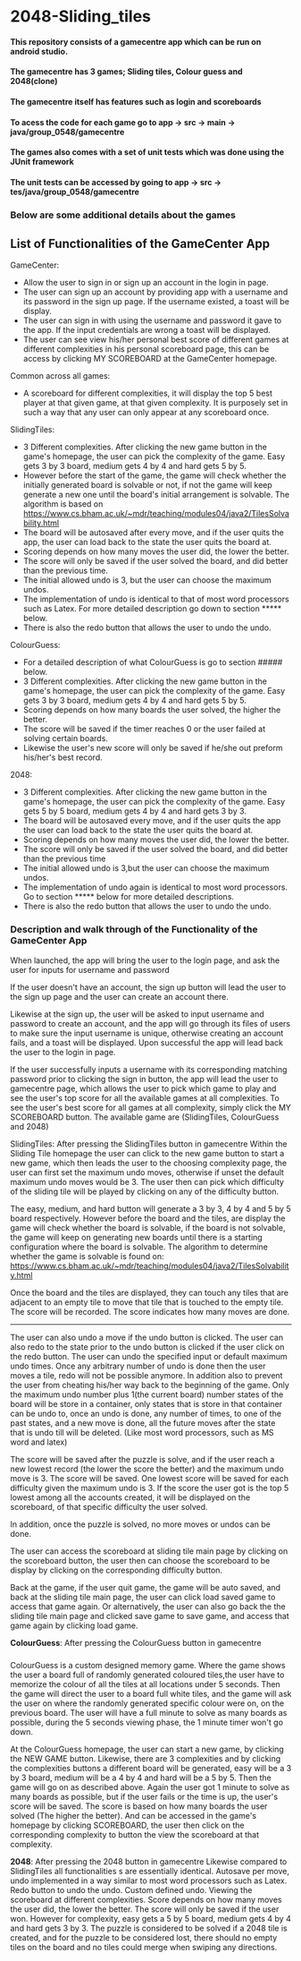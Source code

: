 # 2048-Sliding_tiles

#### This repository consists of a gamecentre app which can be run on android studio.
#### The gamecentre has 3 games; Sliding tiles, Colour guess and 2048(clone)
#### The gamecentre itself has features such as login and scoreboards
#### To acess the code for each game go to app -> src -> main -> java/group_0548/gamecentre
#### The games also comes with a set of unit tests which was done using the JUnit framework
#### The unit tests can be accessed by going to app -> src -> tes/java/group_0548/gamecentre

### Below are some additional details about the games 

## List of Functionalities of the GameCenter App

GameCenter:
- Allow the user to sign in or sign up an account in the login in page.
- The user can sign up an account by providing app with a username and its password in the sign up page.
If the username existed, a toast will be display.
- The user can sign in with using the username and password it gave to the app. If the input credentials
are wrong a toast will be displayed.
- The user can see view his/her personal best score of different games at different complexities
in his personal scoreboard page, this can be access by clicking MY SCOREBOARD at the GameCenter homepage.

Common across all games:
- A scoreboard for different complexities, it will display the top 5 best player at that given game,
 at that given complexity. It is purposely set in such a way that any user can only  appear at any
 scoreboard once.

SlidingTiles:
- 3 Different complexities. After clicking the new game button in the game's homepage, the user
 can pick the complexity of the game. Easy gets 3 by 3 board, medium gets 4 by 4 and hard gets 5 by 5.
- However before the start of the game, the game will check whether the initially generated board
  is solvable or not, if not the game will keep generate a new one until the board's initial arrangement
  is solvable. The algorithm is based on
  https://www.cs.bham.ac.uk/~mdr/teaching/modules04/java2/TilesSolvability.html
- The board will be autosaved after every move, and if the user quits the app, the user can load back to
  the state the user quits the board at.
- Scoring depends on how many moves the user did, the lower the better.
- The score will only be saved if the user solved the board, and did better than the previous time.
- The initial allowed undo is 3, but the user can choose the maximum undos.
- The implementation of undo is identical to that of most word processors such as Latex. For more
  detailed description go down to section ***** below.
- There is also the redo button that allows the user to undo the undo.

ColourGuess:
- For a detailed description of what ColourGuess is go to section ##### below.
- 3 Different complexities. After clicking the new game button in the game's homepage, the user
 can pick the complexity of the game. Easy gets 3 by 3 board, medium gets 4 by 4 and hard gets 5 by 5.
- Scoring depends on how many boards the user solved, the higher the better.
- The score will be saved if the timer reaches 0 or the user failed at solving certain boards.
- Likewise the user's new score will only be saved if he/she out preform his/her's best record.

2048:
- 3 Different complexities. After clicking the new game button in the game's homepage, the user
  can pick the complexity of the game. Easy gets 5 by 5 board, medium gets 4 by 4 and hard gets 3 by 3.
- The board will be autosaved every move, and if the user quits the app the user can load back to
  the state the user quits the board at.
- Scoring depends on how many moves the user did, the lower the better.
- The score will only be saved if the user solved the board, and did better than the previous time
- The initial allowed undo is 3,but the user can choose the maximum undos.
- The implementation of undo again is identical to  most word processors. Go to section ***** below
  for more detailed descriptions.
- There is also the redo button that allows the user to undo the undo.


### Description and walk through of the Functionality of the GameCenter App
When launched, the app will bring the user to the login page, and ask the user for inputs
for username and password

If the user doesn't have an account, the sign up button will lead the user to the sign up
page and the user can create an account there.

Likewise at the sign up, the user will be asked to input username and password to create
an account, and the app will go through its files of users to make sure the input username
is unique, otherwise creating an account fails, and a toast will be displayed. Upon
successful the app will lead back the user to the login in page.

If the user successfully inputs a username with its corresponding matching password prior
to clicking the sign in button, the app will lead the user to gamecentre page, which allows
the user to pick which game to play and see the user's top score for all the available games at all
complexities. To see the user's best score for all games at all complexity, simply click the
MY SCOREBOARD button. The available game are (SlidingTiles, ColourGuess and 2048)

SlidingTiles: After pressing the SlidingTiles button in gamecentre
Within the Sliding Tile homepage the user can click to the new game button to start a new
game, which then leads the user to the choosing complexity page, the user can first set the
maximum undo moves, otherwise if unset the default maximum undo moves would be 3. The user
then can pick which difficulty of the sliding tile will be played by clicking on any of the
difficulty button.

The easy, medium, and hard button will generate a 3 by 3, 4 by 4 and 5 by 5 board respectively.
However before the board and the tiles, are display the game will check whether the board is
solvable, if the board is not solvable, the game will keep on generating new boards until there is
a starting configuration where the board is solvable. The algorithm to determine whether the game
is solvable is found on:
https://www.cs.bham.ac.uk/~mdr/teaching/modules04/java2/TilesSolvability.html

Once the board and the tiles are displayed, they can touch any tiles that are adjacent to an empty
tile to move that tile that is touched to the empty tile. The score will be recorded. The score
indicates how many moves are done.

*****
The user can also undo a move if the undo button is clicked. The user can also redo to the state
prior to the undo button is clicked if the user click on the redo button. The user can undo the
specified input or default maximum undo times. Once any arbitrary number of undo is done then
the user moves a tile, redo will not be possible anymore. In addition also to prevent the user
from cheating his/her way back to the beginning of the game. Only the maximum undo number plus
1(the current board) number states of the board will be store in a container, only states that
is store in that container can be undo to, once an undo is done, any number of times, to one of
the past states, and a new move is done, all the future moves after the state that is undo till
will be deleted. (Like most word processors, such as MS word and latex)

The score will be saved after the puzzle is solve, and if the user reach a new lowest record
(the lower the score the better) and the maximum undo move is 3. The score will be saved. One
lowest score will be saved for each difficulty given the maximum undo is 3. If the score the
user got is the top 5 lowest among all the accounts created, it will be displayed on the
scoreboard, of that specific difficulty the user solved.

In addition, once the puzzle is solved, no more moves or undos can be done.

The user can access the scoreboard at sliding tile main page by clicking on the scoreboard
button, the user then can choose the scoreboard to be display by clicking on the corresponding
difficulty button.

Back at the game, if the user quit game, the game will be auto saved, and back at the sliding
tile main page, the user can click load saved game to access that game again. Or alternatively,
the user can also go back the the sliding tile main page and clicked save game to save game,
and access that game again by clicking load game.


<strong>ColourGuess</strong>: After pressing the ColourGuess button in gamecentre
#####
ColourGuess is a custom designed memory game. Where the game shows the user a board full of randomly
generated coloured tiles,the user have to memorize the colour of all the tiles at all locations under
5 seconds. Then the game will direct the user to a board full white tiles, and the game will ask the
user on where the randomly generated specific colour were on, on the previous board. The user will
have a full minute to solve as many boards as possible, during the 5 seconds viewing phase,
the 1 minute timer won't go down.

At the ColourGuess homepage, the user can start a new game, by clicking the NEW GAME button. Likewise,
there are 3 complexities and by clicking the complexities buttons a different board will be generated,
easy will be a 3 by 3 board, medium will be a 4 by 4 and hard will be a 5 by 5. Then the game will go
on as described above. Again the user got 1 minute to solve as many boards as possible, but if the user
fails or the time is up, the user's score will be saved. The score is based on how many boards the user
solved (The higher the better). And can be accessed in the game's homepage by clicking SCOREBOARD,
the user then click on the corresponding complexity to button the view the scoreboard at that complexity.

<strong>2048</strong>: After pressing the 2048 button in gamecentre
Likewise compared to SlidingTiles all functionalities s are essentially identical. Autosave per move,
undo implemented in a way similar to most word processors such as Latex. Redo button to undo the undo.
Custom defined undo. Viewing the scoreboard at different complexities. Score depends on how many moves
the user did, the lower the better. The score will only be saved if the user won.
However for complexity, easy gets a 5 by 5 board, medium gets 4 by 4 and hard gets 3 by 3.
The puzzle is considered to be solved if a 2048 tile is created, and for the puzzle to be considered
lost, there should no empty tiles on the board and no tiles could merge when swiping any directions.
